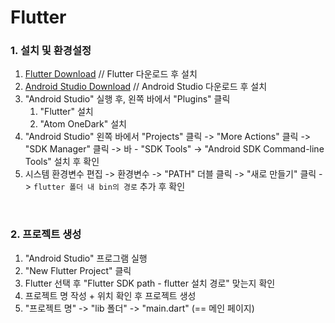 # Flutter

### 1. 설치 및 환경설정
1. [Flutter Download](https://docs.flutter.dev/get-started/install) // Flutter 다운로드 후 설치
2. [Android Studio Download](https://developer.android.com/studio) // Android Studio 다운로드 후 설치
3. "Android Studio" 실행 후, 왼쪽 바에서 "Plugins" 클릭
   1) "Flutter" 설치
   2) "Atom OneDark" 설치
4. "Android Studio" 왼쪽 바에서 "Projects" 클릭 -> "More Actions" 클릭 -> "SDK Manager" 클릭 -> 바 - "SDK Tools" -> "Android  SDK Command-line Tools" 설치 후 확인
5. 시스템 환경변수 편집 -> 환경변수 -> "PATH" 더블 클릭 -> "새로 만들기" 클릭 -> `flutter 폴더 내 bin의 경로` 추가 후 확인
       
 <br>

 ### 2. 프로젝트 생성
 1. "Android Studio" 프로그램 실행
 2. "New Flutter Project" 클릭
 3. Flutter 선택 후 "Flutter SDK path - flutter 설치 경로" 맞는지 확인
 4. 프로젝트 명 작성 + 위치 확인 후 프로젝트 생성
 5. "프로젝트 명" -> "lib 폴더" -> "main.dart" (== 메인 페이지)

<br>
